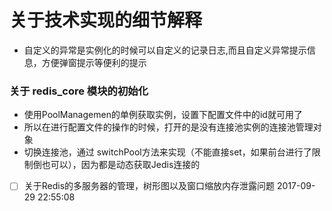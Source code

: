 # 关于技术实现的细节解释
- 自定义的异常是实例化的时候可以自定义的记录日志,而且自定义异常提示信息，方便弹窗提示等便利的提示

### 关于 redis_core 模块的初始化
- 使用PoolManagemen的单例获取实例，设置下配置文件中的id就可用了
- 所以在进行配置文件的操作的时候，打开的是没有连接池实例的连接池管理对象
- 切换连接池，通过 switchPool方法来实现（不能直接set，如果前台进行了限制倒也可以），因为都是动态获取Jedis连接的

- [ ] 关于Redis的多服务器的管理，树形图以及窗口缩放内存泄露问题  2017-09-29 22:55:08


